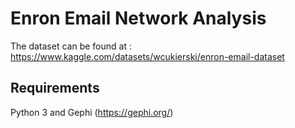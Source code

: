 # Enron Email Network Analysis

The dataset can be found at : https://www.kaggle.com/datasets/wcukierski/enron-email-dataset

## Requirements

Python 3 and Gephi (https://gephi.org/)
